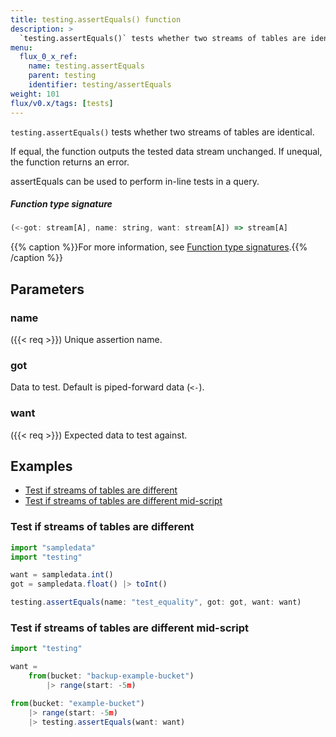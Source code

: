 ```yaml
---
title: testing.assertEquals() function
description: >
  `testing.assertEquals()` tests whether two streams of tables are identical.
menu:
  flux_0_x_ref:
    name: testing.assertEquals
    parent: testing
    identifier: testing/assertEquals
weight: 101
flux/v0.x/tags: [tests]
---
```


<!------------------------------------------------------------------------------

IMPORTANT: This page was generated from comments in the Flux source code. Any
edits made directly to this page will be overwritten the next time the
documentation is generated. 

To make updates to this documentation, update the function comments above the
function definition in the Flux source code:

https://github.com/influxdata/flux/blob/master/stdlib/testing/testing.flux#L52-L52

Contributing to Flux: https://github.com/influxdata/flux#contributing
Fluxdoc syntax: https://github.com/influxdata/flux/blob/master/docs/fluxdoc.md

------------------------------------------------------------------------------->

`testing.assertEquals()` tests whether two streams of tables are identical.

If equal, the function outputs the tested data stream unchanged.
If unequal, the function returns an error.

assertEquals can be used to perform in-line tests in a query.

##### Function type signature

```js
(<-got: stream[A], name: string, want: stream[A]) => stream[A]
```

{{% caption %}}For more information, see [Function type signatures](/flux/v0.x/function-type-signatures/).{{% /caption %}}

## Parameters

### name
({{< req >}})
Unique assertion name.



### got

Data to test. Default is piped-forward data (`<-`).



### want
({{< req >}})
Expected data to test against.




## Examples

- [Test if streams of tables are different](#test-if-streams-of-tables-are-different)
- [Test if streams of tables are different mid-script](#test-if-streams-of-tables-are-different-mid-script)

### Test if streams of tables are different

```js
import "sampledata"
import "testing"

want = sampledata.int()
got = sampledata.float() |> toInt()

testing.assertEquals(name: "test_equality", got: got, want: want)
```


### Test if streams of tables are different mid-script

```js
import "testing"

want =
    from(bucket: "backup-example-bucket")
        |> range(start: -5m)

from(bucket: "example-bucket")
    |> range(start: -5m)
    |> testing.assertEquals(want: want)
```

